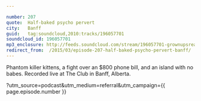 ```yaml
---

number: 207
quote:  Half-baked psycho pervert
city:   Banff
guid:   tag:soundcloud,2010:tracks/196057701
soundcloud_id: 196057701
mp3_enclosure: http://feeds.soundcloud.com/stream/196057701-grownupsreadthingstheywroteaskids-s2e07.mp3
redirect_from:  /2015/03/episode-207-half-baked-psycho-pervert-banff/
---
```


Phantom killer kittens, a fight over an $800  phone bill, and an island with no babes. Recorded live at The Club in Banff, Alberta.

?utm_source=podcast&utm_medium=referral&utm_campaign={{ page.episode.number }}